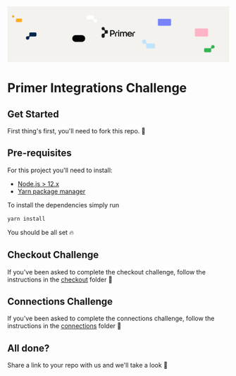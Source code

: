[![Social banner for Primer](https://raw.githubusercontent.com/primer-api/primer-api/main/header.png)](https://primer.io)
# Primer Integrations Challenge

## Get Started

First thing's first, you'll need to fork this repo. :fork_and_knife:


## Pre-requisites

For this project you'll need to install:

- [Node.js > 12.x](https://nodejs.org/en/)
- [Yarn package manager](https://classic.yarnpkg.com/en/docs/install#debian-stable)

To install the dependencies simply run

```bash
yarn install
```

You should be all set :fire:

## Checkout Challenge

If you've been asked to complete the checkout challenge, follow the instructions in the [checkout](checkout/) folder :tada:

## Connections Challenge

If you've been asked to complete the connections challenge, follow the instructions in the [connections](connections/) folder :tada:


## All done?

Share a link to your repo with us and we'll take a look :eyes: